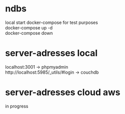 # ndbs
local start docker-compose for test purposes <br>
docker-compose up -d <br>
docker-compose down <br>
# server-adresses local
localhost:3001 -> phpmyadmin <br>
http://localhost:5985/_utils/#login -> couchdb <br>

# server-adresses cloud aws
in progress <br>